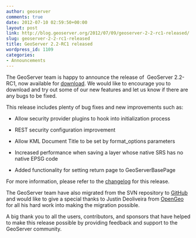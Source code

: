 ```yaml
---
author: geoserver
comments: true
date: 2012-07-10 02:59:50+00:00
layout: post
link: http://blog.geoserver.org/2012/07/09/geoserver-2-2-rc1-released/
slug: geoserver-2-2-rc1-released
title: GeoServer 2.2-RC1 released
wordpress_id: 1109
categories:
- Announcements
---
```


The GeoServer team is happy to announce the release of  GeoServer 2.2-RC1, now available for [download](http://geoserver.org/display/GEOS/GeoServer+2.2-RC1). We would like to encourage you to download and try out some of our new features and let us know if there are any bugs to be fixed.

This release includes plenty of bug fixes and new improvements such as:



	
  * Allow security provider plugins to hook into initialization process

	
  * REST security configuration improvement

	
  * Allow KML Document Title to be set by format_options parameters

	
  * Increased performance when saving a layer whose native SRS has no native EPSG code

	
  * Added functionality for setting return page to GeoServerBasePage


For more information, please refer to the [changelog](http://jira.codehaus.org/secure/ReleaseNote.jspa?projectId=10311&version=18610) for this release.

The GeoServer team have also migrated from the SVN repository to [GitHub](http://github.com) and would like to give a special thanks to Justin Deoliveira from [OpenGeo ](http://opengeo.org/)for all his hard work into making the migration possible.

A big thank you to all the users, contributors, and sponsors that have helped to make this release possible by providing feedback and support to the GeoServer community.
